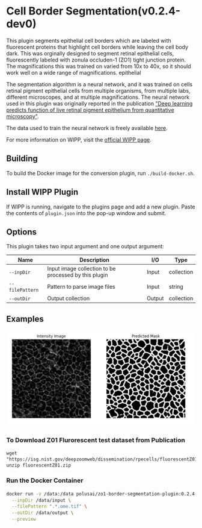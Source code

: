 # Cell Border Segmentation(v0.2.4-dev0)

This plugin segments epithelial cell borders which are labeled with fluorescent proteins that highlight cell borders while leaving the cell body dark.
This was orginally designed to segment retinal epithelial cells, fluorescently labeled with zonula occluden-1 (ZO1) tight junction protein. The magnifications this was trained on varied from 10x to 40x, so it should work well on a wide range of magnifications.
epithelial

The segmentation algorithm is a neural network, and it was trained on cells retinal pigment epithelial cells from multiple organisms, from multiple labs, different microscopes, and at multiple magnifications. The neural network used in this plugin was originally reported in the publication ["Deep learning predicts function of live retinal pigment epithelium from quantitative microscopy"](https://www.jci.org/articles/view/131187).

The data used to train the neural network is freely available [here](https://doi.org/doi:10.18434/T4/1503229).

For more information on WIPP, visit the [official WIPP page](https://isg.nist.gov/deepzoomweb/software/wipp).

## Building

To build the Docker image for the conversion plugin, run
`./build-docker.sh`.

## Install WIPP Plugin

If WIPP is running, navigate to the plugins page and add a new plugin. Paste the contents of `plugin.json` into the pop-up window and submit.

## Options

This plugin takes two input argument and one output argument:

| Name       | Description                                           | I/O    | Type       |
| ---------- | ----------------------------------------------------- | ------ | ---------- |
| `--inpDir` | Input image collection to be processed by this plugin | Input  | collection |
| `--filePattern` | Pattern to parse image files | Input  | string |
| `--outDir` | Output collection                                     | Output | collection |
## Examples
<img src="./img.png">

### To Download Z01 Flurorescent test dataset from Publication
```Linux
wget "https://isg.nist.gov/deepzoomweb/dissemination/rpecells/fluorescentZ01.zip"
unzip fluorescentZ01.zip
```

### Run the Docker Container

```bash
docker run -v /data:/data polusai/zo1-border-segmentation-plugin:0.2.4-dev0 \
  --inpDir /data/input \
  --filePattern ".*.ome.tif" \
  --outDir /data/output \
  --preview
```
